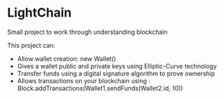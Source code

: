# LightChain

Small project to work through understanding blockchain

This project can:
- Allow wallet creation: new Wallet()
- Gives a wallet public and private keys using Elliptic-Curve technology
- Transfer funds using a digital signature algorithm to prove ownership
- Allows transactions on your blockchain using : Block.addTransactions(Wallet1.sendFunds(Wallet2.id, 10))
